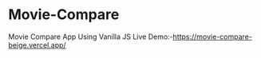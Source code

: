 # Movie-Compare
Movie Compare App Using Vanilla JS
Live Demo:-https://movie-compare-beige.vercel.app/

